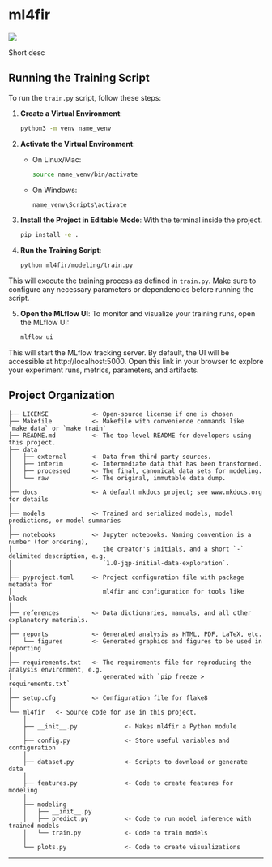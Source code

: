 # ml4fir

<a target="_blank" href="https://cookiecutter-data-science.drivendata.org/">
    <img src="https://img.shields.io/badge/CCDS-Project%20template-328F97?logo=cookiecutter" />
</a>

Short desc

## Running the Training Script

To run the `train.py` script, follow these steps:

1. **Create a Virtual Environment**:
   ```bash
   python3 -m venv name_venv
   ```

2. **Activate the Virtual Environment**:
   - On Linux/Mac:
     ```bash
     source name_venv/bin/activate
     ```
   - On Windows:
     ```bash
     name_venv\Scripts\activate
     ```

3. **Install the Project in Editable Mode**:
    With the terminal inside the project.
   ```bash
   pip install -e .
   ```

4. **Run the Training Script**:
   ```bash
   python ml4fir/modeling/train.py
   ```

This will execute the training process as defined in `train.py`. Make sure to configure any necessary parameters or dependencies before running the script.

5. **Open the MLflow UI**:
   To monitor and visualize your training runs, open the MLflow UI:

   ```bash
   mlflow ui
   ```

This will start the MLflow tracking server. By default, the UI will be accessible at http://localhost:5000. Open this link in your browser to explore your experiment runs, metrics, parameters, and artifacts.

## Project Organization

```
├── LICENSE            <- Open-source license if one is chosen
├── Makefile           <- Makefile with convenience commands like `make data` or `make train`
├── README.md          <- The top-level README for developers using this project.
├── data
│   ├── external       <- Data from third party sources.
│   ├── interim        <- Intermediate data that has been transformed.
│   ├── processed      <- The final, canonical data sets for modeling.
│   └── raw            <- The original, immutable data dump.
│
├── docs               <- A default mkdocs project; see www.mkdocs.org for details
│
├── models             <- Trained and serialized models, model predictions, or model summaries
│
├── notebooks          <- Jupyter notebooks. Naming convention is a number (for ordering),
│                         the creator's initials, and a short `-` delimited description, e.g.
│                         `1.0-jqp-initial-data-exploration`.
│
├── pyproject.toml     <- Project configuration file with package metadata for 
│                         ml4fir and configuration for tools like black
│
├── references         <- Data dictionaries, manuals, and all other explanatory materials.
│
├── reports            <- Generated analysis as HTML, PDF, LaTeX, etc.
│   └── figures        <- Generated graphics and figures to be used in reporting
│
├── requirements.txt   <- The requirements file for reproducing the analysis environment, e.g.
│                         generated with `pip freeze > requirements.txt`
│
├── setup.cfg          <- Configuration file for flake8
│
└── ml4fir   <- Source code for use in this project.
    │
    ├── __init__.py             <- Makes ml4fir a Python module
    │
    ├── config.py               <- Store useful variables and configuration
    │
    ├── dataset.py              <- Scripts to download or generate data
    │
    ├── features.py             <- Code to create features for modeling
    │
    ├── modeling                
    │   ├── __init__.py 
    │   ├── predict.py          <- Code to run model inference with trained models          
    │   └── train.py            <- Code to train models
    │
    └── plots.py                <- Code to create visualizations
```

--------

